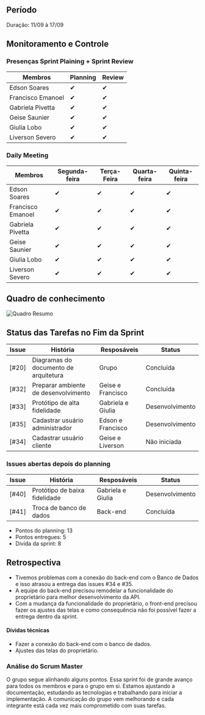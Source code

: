 ## Período
Duração: 11/09 à 17/09

## Monitoramento e Controle
### Presenças Sprint Plaining + Sprint Review
| Membros  |  Planning  |Review  |
| ------------------- | ------------------- |------------------- |
|  Edson Soares |   ✔  |   ✔  |
|  Francisco Emanoel |  ✔  |  ✔  |
|  Gabriela Pivetta |  ✔  |  ✔  |
|  Geise Saunier |  ✔  |  ✔  |
|  Giulia Lobo |  ✔  |  ✔  |
|  Liverson Severo | ✔    |  ✔  |

### Daily Meeting
| Membros | Segunda-feira | Terça-Feira | Quarta-feira | Quinta-feira |
|--|--|--|--|--|
| Edson Soares | ✔ | ✔ | ✔ | ✔ |
| Francisco Emanoel | ✔ | ✔ | ✔ | ✔ |
| Gabriela Pivetta | ✔ | ✔ | ✔ | ✔ |
| Geise Saunier | ✔ | ✔ | ✔ | ✔ |
| Giulia Lobo | ✔ | ✔ | ✔ | ✔ |
| Liverson Severo | ✔ | ✔ | ✔ | ✔ |

## Quadro de conhecimento
![Quadro Resumo](https://raw.githubusercontent.com/fga-eps-mds/2020-1-Ziguen/develop/docs/imagens/quadro_conhecimento_s3.jpg)

## Status das Tarefas no Fim da Sprint
| **Issue** | **História** | **Resposáveis** | **Status** |
|--|--|--|--|
|  [#20] |  Diagramas do documento de arquitetura |  Grupo |  Concluída |
|  [#32] |  Preparar ambiente de desenvolvimento |  Geise e Francisco  |  Concluída |
|  [#33] |  Protótipo de alta fidelidade | Gabriela e Giulia  |  Desenvolvimento |
|  [#35] |  Cadastrar usuário administrador | Edson e Francisco  |  Desenvolvimento |
|  [#34] |  Cadastrar usuário cliente   | Geise e Liverson | Não iniciada  |

### Issues abertas depois do planning
| **Issue** | **História** | **Resposáveis** | **Status** |
|--|--|--|--|
| [#40]  | Protótipo de baixa fidelidade   | Gabriela e Giulia | Desenvolvimento  |
| [#41]  | Troca de banco de dados   | Back-end | Concluída  |


- Pontos do planning: 13
- Pontos entregues: 5
- Dívida da sprint: 8



## Retrospectiva
- Tivemos problemas com a conexão do back-end com o Banco de Dados e isso atrasou a entrega das issues #34 e #35.
- A equipe do back-end precisou remodelar a funcionalidade do proprietário para melhor desenvolvimento da API.
- Com a mudança da funcionalidade do proprietário, o front-end precisou fazer os ajustes das telas e como consequência não foi possível fazer a entrega dentro da sprint.


#### Dívidas técnicas
- Fazer a conexão do back-end com o banco de dados.
- Ajustes das telas do proprietário.

### Análise do Scrum Master
O grupo segue alinhando alguns pontos. Essa sprint foi de grande avanço para todos os membros e para o grupo em si. Estamos ajustando a documentação, estudando as tecnologias e trabalhando para iniciar a implementação. A comunicação do grupo vem melhorando e cada integrante está cada vez mais comprometido com suas tarefas.

